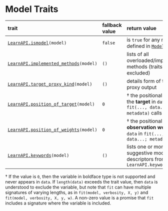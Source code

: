 # Model Traits

| trait                                            | fallback value        | return value  | example |
|:-------------------------------------------------|:----------------------|:--------------|:--------|
| [`LearnAPI.ismodel`](@ref)`(model)`              | `false`               | is `true` for any model, as defined in [`Models`](@ref) | `true` |
| [`LearnAPI.implemented_methods`](@ref)`(model)`  | `()`                  | lists of all overloaded/implemented methods (traits excluded) | `(:fit, :predict)` |
| [`LearnAPI.target_proxy_kind`](@ref)`(model)`    | `()`                  | details form of target proxy output | `(:predict => LearnAPI.Distribution,)` |
| [`LearnAPI.position_of_target`](@ref)`(model)`   | `0`                   | † the positional index of the **target** in `data` in `fit(..., data...; metadata)` calls | 2 |
| [`LearnAPI.position_of_weights`](@ref)`(model)`  | `0`                   | † the positional index of **observation weights** in `data` in `fit(..., data...; metadata)` | 3 |
| [`LearnAPI.keywords`](@ref)`(model)`             | `()`                  | lists one or more suggestive model descriptors from `LearnAPI.keywords()` | (:regressor, ) |

† If the value is `0`, then the variable in boldface type is not supported and never
appears in `data`. If `length(data)` exceeds the trait value, then `data` is understood to
exclude the variable, but note that `fit` can have multiple signatures of varying lengths,
as in `fit(model, verbosity, X, y)` and `fit(model, verbosity, X, y, w)`. A non-zero value
is a promise that `fit` includes a signature where the variable is included.

